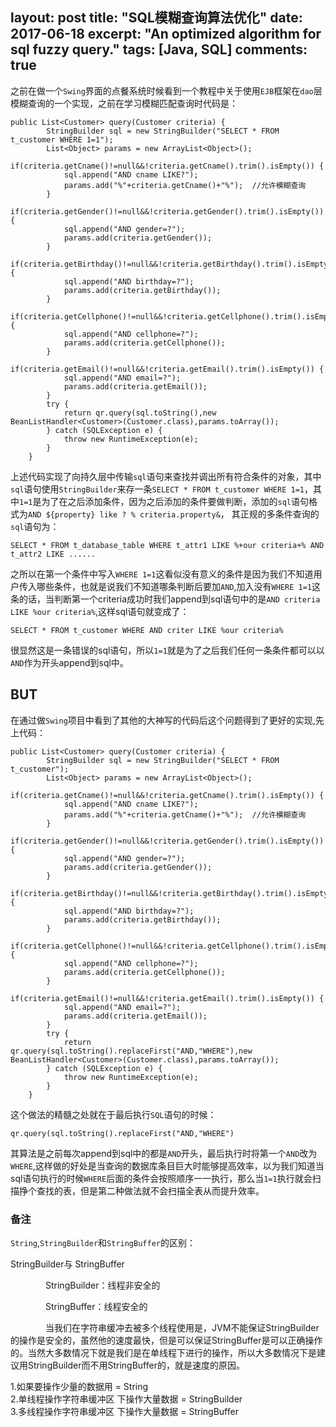 layout: post
title: "SQL模糊查询算法优化"
date: 2017-06-18
excerpt: "An optimized algorithm for sql fuzzy query."
tags: [Java, SQL]
comments: true
---
之前在做一个`Swing`界面的点餐系统时候看到一个教程中关于使用`EJB`框架在`dao`层模糊查询的一个实现，之前在学习模糊匹配查询时代码是：

```
public List<Customer> query(Customer criteria) {
		StringBuilder sql = new StringBuilder("SELECT * FROM t_customer WHERE 1=1");
		List<Object> params = new ArrayList<Object>();
		if(criteria.getCname()!=null&&!criteria.getCname().trim().isEmpty()) {
			sql.append("AND cname LIKE?");
			params.add("%"+criteria.getCname()+"%");  //允许模糊查询
		}
		if(criteria.getGender()!=null&&!criteria.getGender().trim().isEmpty()) {
			sql.append("AND gender=?");
			params.add(criteria.getGender());
		}
		if(criteria.getBirthday()!=null&&!criteria.getBirthday().trim().isEmpty()) {
			sql.append("AND birthday=?");
			params.add(criteria.getBirthday());
		}
		if(criteria.getCellphone()!=null&&!criteria.getCellphone().trim().isEmpty()) {
			sql.append("AND cellphone=?");
			params.add(criteria.getCellphone());
		}
		if(criteria.getEmail()!=null&&!criteria.getEmail().trim().isEmpty()) {
			sql.append("AND email=?");
			params.add(criteria.getEmail());
		}
		try {
			return qr.query(sql.toString(),new BeanListHandler<Customer>(Customer.class),params.toArray());
		} catch (SQLException e) {
			throw new RuntimeException(e);
		}
	}
```

上述代码实现了向持久层中传输`sql`语句来查找并调出所有符合条件的对象，其中`sql`语句使用`StringBuilder`来存一条`SELECT * FROM t_customer WHERE 1=1`，其中`1=1`是为了在之后添加条件，因为之后添加的条件要做判断，添加的`sql`语句格式为`AND ${property} like ? % criteria.property&`， 其正规的多条件查询的`sql`语句为：

```
SELECT * FROM t_database_table WHERE t_attr1 LIKE %+our criteria+% AND t_attr2 LIKE ......
```

之所以在第一个条件中写入`WHERE 1=1`这看似没有意义的条件是因为我们不知道用户传入哪些条件，也就是说我们不知道哪条判断后要加`AND`,加入没有`WHERE 1=1`这条的话，当判断第一个criteria成功时我们append到sql语句中的是`AND criteria LIKE %our criteria%`,这样sql语句就变成了：

```
SELECT * FROM t_customer WHERE AND criter LIKE %our criteria%
```

很显然这是一条错误的sql语句，所以`1=1`就是为了之后我们任何一条条件都可以以`AND`作为开头append到sql中。
## BUT
在通过做`Swing`项目中看到了其他的大神写的代码后这个问题得到了更好的实现,先上代码：

```
public List<Customer> query(Customer criteria) {
		StringBuilder sql = new StringBuilder("SELECT * FROM t_customer");
		List<Object> params = new ArrayList<Object>();
		if(criteria.getCname()!=null&&!criteria.getCname().trim().isEmpty()) {
			sql.append("AND cname LIKE?");
			params.add("%"+criteria.getCname()+"%");  //允许模糊查询
		}
		if(criteria.getGender()!=null&&!criteria.getGender().trim().isEmpty()) {
			sql.append("AND gender=?");
			params.add(criteria.getGender());
		}
		if(criteria.getBirthday()!=null&&!criteria.getBirthday().trim().isEmpty()) {
			sql.append("AND birthday=?");
			params.add(criteria.getBirthday());
		}
		if(criteria.getCellphone()!=null&&!criteria.getCellphone().trim().isEmpty()) {
			sql.append("AND cellphone=?");
			params.add(criteria.getCellphone());
		}
		if(criteria.getEmail()!=null&&!criteria.getEmail().trim().isEmpty()) {
			sql.append("AND email=?");
			params.add(criteria.getEmail());
		}
		try {
			return qr.query(sql.toString().replaceFirst("AND,"WHERE"),new BeanListHandler<Customer>(Customer.class),params.toArray());
		} catch (SQLException e) {
			throw new RuntimeException(e);
		}
	}

```

这个做法的精髓之处就在于最后执行`SQL`语句的时候：

```
qr.query(sql.toString().replaceFirst("AND,"WHERE")
```

其算法是之前每次append到sql中的都是`AND`开头，最后执行时将第一个`AND`改为`WHERE`,这样做的好处是当查询的数据库条目巨大时能够提高效率，以为我们知道当sql语句执行的时候`WHERE`后面的条件会按照顺序一一执行，那么当`1=1`执行就会扫描挣个查找的表，但是第二种做法就不会扫描全表从而提升效率。

### 备注
`String`,`StringBuilder`和`StringBuffer`的区别：</br>

StringBuilder与 StringBuffer

　　　　StringBuilder：线程非安全的

　　　　StringBuffer：线程安全的

　　　　当我们在字符串缓冲去被多个线程使用是，JVM不能保证StringBuilder的操作是安全的，虽然他的速度最快，但是可以保证StringBuffer是可以正确操作的。当然大多数情况下就是我们是在单线程下进行的操作，所以大多数情况下是建议用StringBuilder而不用StringBuffer的，就是速度的原因。

1.如果要操作少量的数据用 = String </br>
2.单线程操作字符串缓冲区 下操作大量数据 = StringBuilder</br>
3.多线程操作字符串缓冲区 下操作大量数据 = StringBuffer</br>
